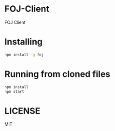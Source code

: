 # FOJ-Client

FOJ Client

# Installing

```bash
npm install -g foj
```

# Running from cloned files

```bash
npm install
npm start
```
# LICENSE

MIT

